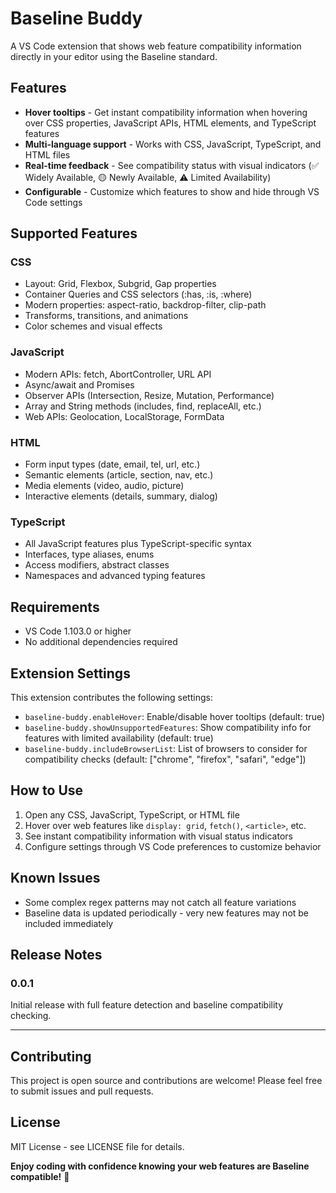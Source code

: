 # Baseline Buddy

A VS Code extension that shows web feature compatibility information directly in your editor using the Baseline standard.

## Features

- **Hover tooltips** - Get instant compatibility information when hovering over CSS properties, JavaScript APIs, HTML elements, and TypeScript features
- **Multi-language support** - Works with CSS, JavaScript, TypeScript, and HTML files
- **Real-time feedback** - See compatibility status with visual indicators (✅ Widely Available, 🟡 Newly Available, ⚠️ Limited Availability)
- **Configurable** - Customize which features to show and hide through VS Code settings

## Supported Features

### CSS
- Layout: Grid, Flexbox, Subgrid, Gap properties
- Container Queries and CSS selectors (:has, :is, :where)
- Modern properties: aspect-ratio, backdrop-filter, clip-path
- Transforms, transitions, and animations
- Color schemes and visual effects

### JavaScript
- Modern APIs: fetch, AbortController, URL API
- Async/await and Promises
- Observer APIs (Intersection, Resize, Mutation, Performance)
- Array and String methods (includes, find, replaceAll, etc.)
- Web APIs: Geolocation, LocalStorage, FormData

### HTML
- Form input types (date, email, tel, url, etc.)
- Semantic elements (article, section, nav, etc.)
- Media elements (video, audio, picture)
- Interactive elements (details, summary, dialog)

### TypeScript
- All JavaScript features plus TypeScript-specific syntax
- Interfaces, type aliases, enums
- Access modifiers, abstract classes
- Namespaces and advanced typing features

## Requirements

- VS Code 1.103.0 or higher
- No additional dependencies required

## Extension Settings

This extension contributes the following settings:

* `baseline-buddy.enableHover`: Enable/disable hover tooltips (default: true)
* `baseline-buddy.showUnsupportedFeatures`: Show compatibility info for features with limited availability (default: true)
* `baseline-buddy.includeBrowserList`: List of browsers to consider for compatibility checks (default: ["chrome", "firefox", "safari", "edge"])

## How to Use

1. Open any CSS, JavaScript, TypeScript, or HTML file
2. Hover over web features like `display: grid`, `fetch()`, `<article>`, etc.
3. See instant compatibility information with visual status indicators
4. Configure settings through VS Code preferences to customize behavior

## Known Issues

- Some complex regex patterns may not catch all feature variations
- Baseline data is updated periodically - very new features may not be included immediately

## Release Notes

### 0.0.1

Initial release with full feature detection and baseline compatibility checking.

---

## Contributing

This project is open source and contributions are welcome! Please feel free to submit issues and pull requests.

## License

MIT License - see LICENSE file for details.

**Enjoy coding with confidence knowing your web features are Baseline compatible!** 🚀

